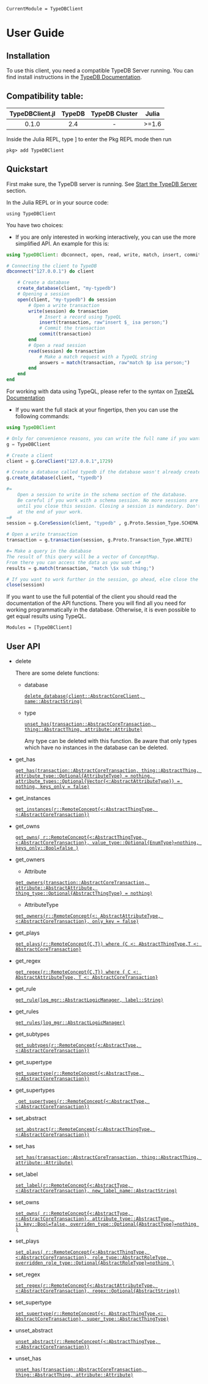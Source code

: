 ```@meta
CurrentModule = TypeDBClient
```
# User Guide

## Installation

To use this client, you need a compatible TypeDB Server running.
You can find install instructions in the [TypeDB Documentation](https://docs.vaticle.com/docs/running-typedb/install-and-run).

## Compatibility table:

| TypeDBClient.jl | TypeDB | TypeDB Cluster | Julia |
|:--------------:|:-----------:|:------------:|:------------:|
| 0.1.0 | 2.4      |     -     | >=1.6

Inside the Julia REPL, type ] to enter the Pkg REPL mode then run

`pkg> add TypeDBClient`

## Quickstart

First make sure, the TypeDB server is running.
See [Start the TypeDB Server](https://docs.vaticle.com/docs/running-typedb/install-and-run#start-the-typedb-server) section.

In the Julia REPL or in your source code:

`using TypeDBClient`

You have two choices:

* If you are only interested in working interactively, you can use the more simplified API. An example for this is:
```julia
using TypeDBClient: dbconnect, open, read, write, match, insert, commit, create_database

# Connecting the client to TypeDB
dbconnect("127.0.0.1") do client

    # Create a database
    create_database(client, "my-typedb")
    # Opening a session
    open(client, "my-typedb") do session
        # Open a write transaction
        write(session) do transaction
            # Insert a record using TypeQL
            insert(transaction, raw"insert $_ isa person;")
            # Commit the transaction
            commit(transaction)
        end
        # Open a read session
        read(session) do transaction
            # Make a match request with a TypeQL string
            answers = match(transaction, raw"match $p isa person;")
        end
    end
end
```

For working with data using TypeQL, please refer to the syntax on [TypeQL Documentation](https://docs.vaticle.com/docs/query/overview)

* If you want the full stack at your fingertips, then you can use the following commands:

```julia
using TypeDBClient

# Only for convenience reasons, you can write the full name if you want
g = TypeDBClient

# Create a client
client = g.CoreClient("127.0.0.1",1729)

# Create a database called typedb if the database wasn't already created by you previously.
g.create_database(client, "typedb")

#=
    Open a session to write in the schema section of the database.
    Be careful if you work with a schema session. No more sessions are allowed
    until you close this session. Closing a session is mandatory. Don't forget this
    at the end of your work.
=#
session = g.CoreSession(client, "typedb" , g.Proto.Session_Type.SCHEMA, request_timeout=Inf)

# Open a write transaction
transaction = g.transaction(session, g.Proto.Transaction_Type.WRITE)

#= Make a query in the database
The result of this query will be a vector of ConceptMap.
From there you can access the data as you want.=#
results = g.match(transaction, "match \$x sub thing;")

# If you want to work further in the session, go ahead, else close the session.
close(session)
```
If you want to use the full potential of the client you should read the documentation
of the API functions. There you will find all you need for working programmatically in the database.
Otherwise, it is even possible to get equal results using TypeQL.

```@autodocs
Modules = [TypeDBClient]
```

## User API

* delete

    There are some delete functions:
  * database

    [`delete_database(client::AbstractCoreClient, name::AbstractString)`](@ref)

  * type

    [`unset_has(transaction::AbstractCoreTransaction, thing::AbstractThing, attribute::Attribute)`](@ref)

    Any type can be deleted with this function. Be aware that only types which have no instances
    in the database can be deleted.


* get_has

    [`get_has(transaction::AbstractCoreTransaction,
        thing::AbstractThing,
        attribute_type::Optional{AttributeType} = nothing,
        attribute_types::Optional{Vector{<:AbstractAttributeType}} = nothing,
        keys_only = false)`](@ref)


* get_instances

    [`get_instances(r::RemoteConcept{<:AbstractThingType, <:AbstractCoreTransaction})`](@ref)


* get_owns

    [`get_owns(
        r::RemoteConcept{<:AbstractThingType, <:AbstractCoreTransaction},
        value_type::Optional{EnumType}=nothing,
        keys_only::Bool=false
    )`](@ref)


* get_owners

    * Attribute

    [`get_owners(transaction::AbstractCoreTransaction,
        attribute::AbstractAttribute,
        thing_type::Optional{AbstractThingType} = nothing)`](@ref)

    * AttributeType

    [`get_owners(r::RemoteConcept{<: AbstractAttributeType, <:AbstractCoreTransaction}, only_key = false)`](@ref)


* get_plays

    [`get_plays(r::RemoteConcept{C,T}) where
        {C <: AbstractThingType,T <: AbstractCoreTransaction}`](@ref)



* get_regex

    [`get_regex(r::RemoteConcept{C,T}) where {
    C <: AbstractAttributeType, T <: AbstractCoreTransaction}`](@ref)


* get_rule

    [`get_rule(log_mgr::AbstractLogicManager, label::String)`](@ref)


* get_rules

    [`get_rules(log_mgr::AbstractLogicManager)`](@ref)


* get_subtypes

    [`get_subtypes(r::RemoteConcept{<:AbstractType, <:AbstractCoreTransaction})`](@ref)


* get_supertype

    [`get_supertype(r::RemoteConcept{<:AbstractType, <:AbstractCoreTransaction})`](@ref)


* get_supertypes

    [` get_supertypes(r::RemoteConcept{<:AbstractType, <:AbstractCoreTransaction})`](@ref)


* set_abstract

    [`set_abstract(r::RemoteConcept{<:AbstractThingType, <:AbstractCoreTransaction})`](@ref)


* set_has

    [`set_has(transaction::AbstractCoreTransaction, thing::AbstractThing, attribute::Attribute)`](@ref)


* set_label

    [`set_label(r::RemoteConcept{<:AbstractType, <:AbstractCoreTransaction},
    new_label_name::AbstractString)`](@ref)


* set_owns

    [`set_owns(
            r::RemoteConcept{<:AbstractType, <:AbstractCoreTransaction},
            attribute_type::AbstractType,
            is_key::Bool=false,
            overriden_type::Optional{AbstractType}=nothing
        )`](@ref)


* set_plays

    [`set_plays(
        r::RemoteConcept{<:AbstractThingType, <:AbstractCoreTransaction},
        role_type::AbstractRoleType,
        overridden_role_type::Optional{AbstractRoleType}=nothing
    )`](@ref)


* set_regex

    [`set_regex(r::RemoteConcept{<:AbstractAttributeType, <:AbstractCoreTransaction},
    regex::Optional{AbstractString})`](@ref)


* set_supertype

    [`set_supertype(r::RemoteConcept{<: AbstractThingType,<: AbstractCoreTransaction},
        super_type::AbstractThingType)`](@ref)


* unset_abstract

    [`unset_abstract(r::RemoteConcept{<:AbstractThingType, <:AbstractCoreTransaction})`](@ref)


* unset_has

    [`unset_has(transaction::AbstractCoreTransaction, thing::AbstractThing, attribute::Attribute)`](@ref)

